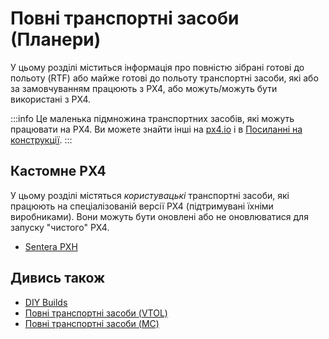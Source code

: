 # Повні транспортні засоби (Планери)

У цьому розділі міститься інформація про повністю зібрані готові до польоту (RTF) або майже готові до польоту транспортні засоби, які або за замовчуванням працюють з PX4, або можуть/можуть бути використані з PX4.

:::info
Це маленька підмножина транспортних засобів, які можуть працювати на PX4.
Ви можете знайти інші на [px4.io](https://px4.io/ecosystem/commercial-systems/) і в [Посиланні на конструкції](../airframes/airframe_reference.md).
:::

## Кастомне PX4

У цьому розділі містяться _користувацькі_ транспортні засоби, які працюють на спеціалізованій версії PX4 (підтримувані їхніми виробниками).
Вони можуть бути оновлені або не оновлюватися для запуску "чистого" PX4.

- [Sentera PXH](https://sentera.com/products/fieldcapture/ag-drones/phx/)

<!--
## Drone Development Kits/Reference Platforms

This section lists drone kits that are intended as platforms for further development.
They may come either fully assembled or in parts.

-->

<!--
## PX4 Preinstalled

This section lists vehicles that are sold fully assembled and ready to fly (RTF), with PX4 installed.

-->

<!--
## PX4 Compatible

This section lists vehicles where you can update the software to run PX4.
-->

## Дивись також

- [DIY Builds](../frames_plane/diy_builds.md)
- [Повні транспортні засоби (VTOL)](../complete_vehicles_vtol/README.md)
- [Повні транспортні засоби (MC)](../complete_vehicles_mc/README.md)
